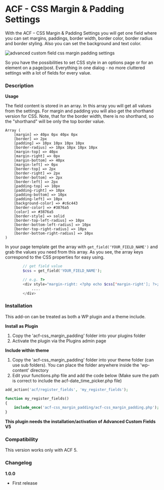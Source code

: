 ACF - CSS Margin & Padding Settings
===================================

With the ACF – CSS Margin & Padding Settings you will get one field where you can set margins, paddings, border width, border color, border radius and border styling. Also you can set the background and text color.

![advanced custom field css margin padding settings](http://www.dreihochzwo.de/download/acf-css-settings.jpg)

So you have the possibilities to set CSS style in an options page or for an element on a page/post. Everything in one dialog - no more cluttered settings with a lot of fields for every value.


### Description

**Usage**

The field content is stored in an array. In this array you will get all values from the settings. For margin and padding you will also get the shorthand version for CSS. Note, that for the border width, there is no shorthand, so the &quot;shorthand&quot; will be only the top border value.

```
Array (
	[margin] => 40px 0px 40px 0px
	[border] => 2px
	[padding] => 10px 10px 10px 10px
	[border-radius] => 10px 10px 10px 10px
	[margin-top] => 40px
	[margin-right] => 0px
	[margin-bottom] => 40px
	[margin-left] => 0px
	[border-top] => 2px
	[border-right] => 2px
	[border-bottom] => 2px
	[border-left] => 2px
	[padding-top] => 10px
	[padding-right] => 10px
	[padding-bottom] => 10px
	[padding-left] => 10px
	[background-color] => #c6c443
	[border-color] => #3876a5
	[color] => #3876a5
	[border-style] => solid
	[border-top-left-radius] => 10px
	[border-bottom-left-radius] => 10px
	[border-top-right-radius] => 10px
	[border-bottom-right-radius] => 10px
)
```
In your page template get the array with `get_field('YOUR_FIELD_NAME')` and grab the values you need from this array. As you see, the array keys correspond to the CSS properties for easy using.

```php
		// get field value
		$css = get_field('YOUR_FIELD_NAME');

		// e.g. ?>
		<div style="margin-right: <?php echo $css['margin-right']; ?>; padding: <?php echo $css['padding']; ?>;">
			....
		</div>

```

### Installation

This add-on can be treated as both a WP plugin and a theme include.

**Install as Plugin**

1. Copy the 'acf-css_margin_padding' folder into your plugins folder
2. Activate the plugin via the Plugins admin page

**Include within theme**

1.	Copy the 'acf-css_margin_padding' folder into your theme folder (can use sub folders). You can place the folder anywhere inside the 'wp-content' directory
2.	Edit your functions.php file and add the code below (Make sure the path is correct to include the acf-date_time_picker.php file)

```php
add_action('acf/register_fields', 'my_register_fields');

function my_register_fields()
{
	include_once('acf-css_margin_padding/acf-css_margin_padding.php');
}
```

**This plugin needs the installation/activation of Advanced Custom Fields V5**


### Compatibility

This version works only with ACF 5.


### Changelog

**1.0.0**
* First release